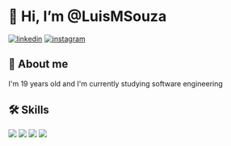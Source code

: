 # 👋 Hi, I’m @LuisMSouza
<!-- ## 🔗 Links -->
<!-- [![portfolio](https://img.shields.io/badge/my_portfolio-000?style=for-the-badge&logo=ko-fi&logoColor=white)](https://katherineoelsner.com/) -->
[![linkedin](https://img.shields.io/badge/linkedin-0A66C2?style=for-the-badge&logo=linkedin&logoColor=white)](https://www.linkedin.com/in/lu%C3%ADs-miguel-souza-1b91b8249/)
[![instagram](https://img.shields.io/badge/Instagram-E4405F?style=for-the-badge&logo=instagram&logoColor=white)](https://www.instagram.com/luism.almd/)

## 🚀 About me

I'm 19 years old and I'm currently studying software engineering

## 🛠 Skills
<div>
<img  src="https://img.shields.io/badge/HTML-239120?style=for-the-badge&logo=html5&logoColor=white">
<img  src="https://img.shields.io/badge/CSS-239120?&style=for-the-badge&logo=css3&logoColor=white">
<img  src="https://img.shields.io/badge/JavaScript-F7DF1E?style=for-the-badge&logo=javascript&logoColor=white">
<img  src="https://img.shields.io/badge/Node.js-43853D?style=for-the-badge&logo=node.js&logoColor=white">
</div>
